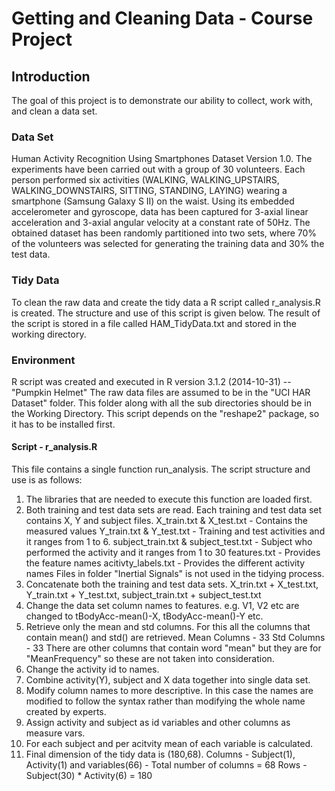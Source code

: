 # Getting and Cleaning Data - Course Project

## Introduction
The goal of this project is to demonstrate our ability to collect, work with, and clean a data set.

### Data Set
Human Activity Recognition Using Smartphones Dataset Version 1.0. 
The experiments have been carried out with a group of 30 volunteers. Each person performed six activities (WALKING, WALKING_UPSTAIRS, WALKING_DOWNSTAIRS, SITTING, STANDING, LAYING) wearing a smartphone (Samsung Galaxy S II) on the waist. Using its embedded accelerometer and gyroscope, data has been captured for 3-axial linear acceleration and 3-axial angular velocity at a constant rate of 50Hz. The obtained dataset has been randomly partitioned into two sets, where 70% of the volunteers was selected for generating the training data and 30% the test data.

### Tidy Data
To clean the raw data and create the tidy data a R script called r_analysis.R is created.  The structure and use of this script is given below.
The result of the script is stored in a file called HAM_TidyData.txt and stored in the working directory.

### Environment
R script was created and executed in R version 3.1.2 (2014-10-31) -- "Pumpkin Helmet"
The raw data files are assumed to be in the "UCI HAR Dataset" folder. This folder along with all the sub directories should be in the Working Directory.
This script depends on the "reshape2" package, so it has to be installed first.  

#### Script - r_analysis.R
This file contains a single function run_analysis. The script structure and use is as follows:
1.  The libraries that are needed to execute this function are loaded first. 
2.  Both training and test data sets are read. Each training and test data set contains X, Y and subject files.
	X_train.txt & X_test.txt - Contains the measured values
	Y_train.txt & Y_test.txt - Training and test activities and it ranges from 1 to 6. 
	subject_train.txt & subject_test.txt - Subject who performed the activity and it ranges from 1 to 30
	features.txt - Provides the feature names
	acitivty_labels.txt - Provides the different activity names
	Files in folder "Inertial Signals" is not used in the tidying process.
3.  Concatenate both the training and test data sets. X_trin.txt + X_test.txt, Y_train.txt + Y_test.txt, subject_train.txt + subject_test.txt
4.  Change the data set column names to features. e.g. V1, V2 etc are changed to tBodyAcc-mean()-X, tBodyAcc-mean()-Y etc.
5.  Retrieve only the mean and std columns. For this all the columns that contain mean() and std() are retrieved. 
	Mean Columns - 33
	Std Columns - 33
	There are other columns that contain word "mean" but they are for "MeanFrequency" so these are not taken into consideration.
6.  Change the activity id to names.
7.  Combine activity(Y), subject and X data together into single data set.
8.  Modify column names to more descriptive. In this case the names are modified to follow the syntax rather than modifying the whole name created by experts.
9.  Assign activity and subject as id variables and other columns as measure vars.
10.  For each subject and per acitvity mean of each variable is calculated. 
11.  Final dimension of the tidy data is (180,68). 
     Columns -  Subject(1), Activity(1) and variables(66) - Total number of columns = 68
     Rows - Subject(30) * Activity(6) = 180 
